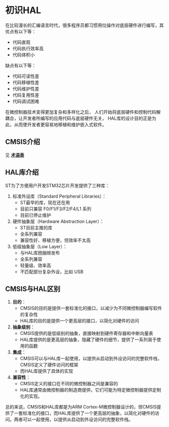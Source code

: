 # 初识HAL

在比较漫长的汇编语言时代，很多程序员都习惯用位操作对底层硬件进行编写，其优点有以下等：
- 代码直观
- 代码执行效率高
- 代码体积小

缺点有以下等：
- 代码可读性差
- 代码移植性差
- 代码维护性差
- 代码复用性差
- 代码调试困难

在微控制器技术变得更加复杂和多样化之后，
人们开始将底层硬件和控制代码解耦合，让开发者所编写的应用代码与底层硬件无关，
HAL库的设计目的正是为此，从而使开发者更容易地移植和维护嵌入式软件。

## CMSIS介绍

见 [**术语表**](/教程/正文/项目/嵌入式学习/术语表.md)

## HAL库介绍
ST为了方便用户开发STM32芯片开发提供了三种库：
1. 标准外设库（Standard Peripheral Libraries）：
    - ST最早的库，现在还在用
    - 目前只兼容 F0/F1/F3/F2/F4/L1 系列
    - 目前已停止维护
2. 硬件抽象层（Hardware Abstraction Layer）：
    - ST目前主推的库
    - 全系列兼容
    - 兼容性好、移植方便，但效率不太高
3. 低级抽象层（Low Layer）：
    - 与HAL库困捆绑发布
    - 全系列兼容
    - 轻量级、效率高
    - 不匹配部分复杂外设，比如 USB

## CMSIS与HAL区别

1. **目的**：
    - CMSIS的目的是提供一套标准化的接口，以减少为不同微控制器编写软件的复杂性
    - HAL库的目的是提供一个更高层的接口，以简化对硬件的访问
2. **抽象级别**：
    - CMSIS提供的是低级别的抽象，直接映射到硬件寄存器和中断向量表
    - HAL库提供的是更高层的抽象，隐藏了硬件的细节，提供了一系列易于使用的函数
3. **集成**：
    - CMSIS可以与HAL库一起使用，以提供从启动到外设访问的完整软件栈，CMSIS定义了硬件访问的框架
    - 而HAL库提供了具体的实现
4. **兼容性**：
    - CMSIS定义的接口在不同的微控制器之间是兼容的
    - HAL库通常由微控制器的制造商提供，它们可能为特定微控制器提供定制化的实现。

总的来说，CMSIS和HAL库都是为ARM Cortex-M微控制器设计的，但CMSIS提供了一套标准化的接口，而HAL库提供了一个更高层的抽象，以简化对硬件的访问。两者可以一起使用，以提供从启动到外设访问的完整软件栈。
